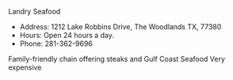 Landry Seafood

* Address: 1212 Lake Robbins Drive, The Woodlands TX, 77380
* Hours: Open 24 hours a day.
* Phone: 281-362-9696

Family-friendly chain offering steaks and Gulf Coast Seafood
Very expensive
